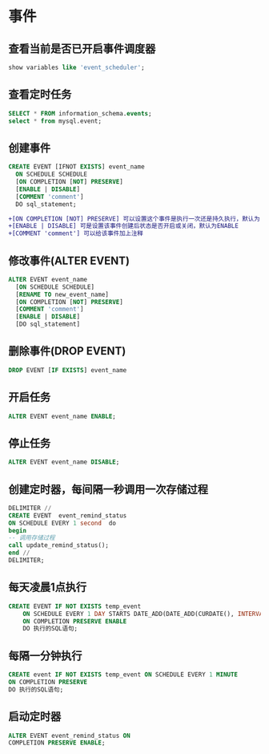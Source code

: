 
# 事件
## 查看当前是否已开启事件调度器
```sql
show variables like 'event_scheduler';
```
## 查看定时任务
```sql
SELECT * FROM information_schema.events;
select * from mysql.event;
```
## 创建事件
```sql
CREATE EVENT [IFNOT EXISTS] event_name
  ON SCHEDULE SCHEDULE
  [ON COMPLETION [NOT] PRESERVE]
  [ENABLE | DISABLE]
  [COMMENT 'comment']
  DO sql_statement;
```
```diff
+[ON COMPLETION [NOT] PRESERVE] 可以设置这个事件是执行一次还是持久执行，默认为 NOT PRESERVE
+[ENABLE | DISABLE] 可是设置该事件创建后状态是否开启或关闭，默认为ENABLE
+[COMMENT 'comment'] 可以给该事件加上注释
```
## 修改事件(ALTER EVENT)
```sql
ALTER EVENT event_name
  [ON SCHEDULE SCHEDULE]
  [RENAME TO new_event_name]
  [ON COMPLETION [NOT] PRESERVE]
  [COMMENT 'comment']
  [ENABLE | DISABLE]
  [DO sql_statement]
```
## 删除事件(DROP EVENT)
```sql
DROP EVENT [IF EXISTS] event_name
```
## 开启任务
```sql
ALTER EVENT event_name ENABLE;
```
## 停止任务
```sql
ALTER EVENT event_name DISABLE;
```

## 创建定时器，每间隔一秒调用一次存储过程
```sql
DELIMITER //  
CREATE EVENT  event_remind_status  
ON SCHEDULE EVERY 1 second  do  
begin
-- 调用存储过程
call update_remind_status();  
end //  
DELIMITER;  
```
## 每天凌晨1点执行
```sql
CREATE EVENT IF NOT EXISTS temp_event   
    ON SCHEDULE EVERY 1 DAY STARTS DATE_ADD(DATE_ADD(CURDATE(), INTERVAL 1 DAY), INTERVAL 1 HOUR)   
    ON COMPLETION PRESERVE ENABLE   
    DO 执行的SQL语句;
```
## 每隔一分钟执行
```sql
CREATE event IF NOT EXISTS temp_event ON SCHEDULE EVERY 1 MINUTE   
ON COMPLETION PRESERVE   
DO 执行的SQL语句;
```


## 启动定时器
```sql
ALTER EVENT event_remind_status ON    
COMPLETION PRESERVE ENABLE; 
```
